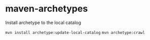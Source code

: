 # maven-archetypes

Install archetype to the local catalog

`mvn install archetype:update-local-catalog`
`mvn archetype:crawl`

